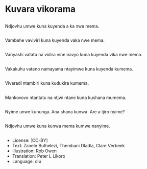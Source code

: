 # Kuvara vikorama

##
Ndjovhu umwe kuna kuyenda a ka nwe mema.

##
Vambahe vaviviri kuna kuyenda vaka nwe mema.

##
Vanyashi vatatu na vidira vine navyo kuna kuyenda vika nwe mema.

##
Vakakuhu vatano namayama ntayimwe kuna kuyenda kumema.

##
Vivaradi ntambiri kuna kudukira kumema.

##
Mankovovo ntantatu na ntjwi ntane kuna kushana mumema.

##
Nyime unwe kununga. Ana shana kunwa. Are a tjiro nyime?

##
Ndjovhu umwe kuna kunwa mema kumwe nanyime.

##
* License: [CC-BY]
* Text: Zanele Buthelezi, Thembani Dladla, Clare Verbeek
* Illustration: Rob Owen
* Translation: Peter L Likoro
* Language: diu

